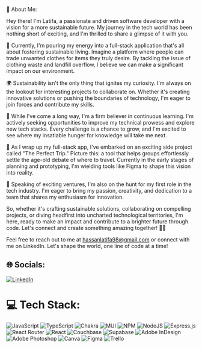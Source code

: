 💫 About Me:

Hey there! I'm Latifa, a passionate and driven software developer with a vision for a more sustainable future. My journey in the tech world has been nothing short of exciting, and I'm thrilled to share a glimpse of it with you.

🔭 Currently, I'm pouring my energy into a full-stack application that's all about fostering sustainable living. Imagine a platform where people can trade unwanted clothes for items they truly desire. By tackling the issue of clothing waste and landfill overflow, I believe we can make a significant impact on our environment.

🌍 Sustainability isn't the only thing that ignites my curiosity. I'm always on the lookout for interesting projects to collaborate on. Whether it's creating innovative solutions or pushing the boundaries of technology, I'm eager to join forces and contribute my skills.

🤝 While I've come a long way, I'm a firm believer in continuous learning. I'm actively seeking opportunities to improve my technical prowess and explore new tech stacks. Every challenge is a chance to grow, and I'm excited to see where my insatiable hunger for knowledge will take me next.

🚀 As I wrap up my full-stack app, I've embarked on an exciting side project called "The Perfect Trip." Picture this: a tool that helps groups effortlessly settle the age-old debate of where to travel. Currently in the early stages of planning and prototyping, I'm wielding tools like Figma to shape this vision into reality.

🌟 Speaking of exciting ventures, I'm also on the hunt for my first role in the tech industry. I'm eager to bring my passion, creativity, and dedication to a team that shares my enthusiasm for innovation.

So, whether it's crafting sustainable solutions, collaborating on compelling projects, or diving headfirst into uncharted technological territories, I'm here, ready to make an impact and contribute to a brighter future through code. Let's connect and create something amazing together! 🚀🌱

Feel free to reach out to me at hassanlatifa98@gmail.com or connect with me on LinkedIn. Let's shape the world, one line of code at a time!

## 🌐 Socials:
[![LinkedIn](https://img.shields.io/badge/LinkedIn-%230077B5.svg?logo=linkedin&logoColor=white)](https://www.linkedin.com/in/latifa-hassan-40566b227/) 

# 💻 Tech Stack:
![JavaScript](https://img.shields.io/badge/javascript-%23323330.svg?style=for-the-badge&logo=javascript&logoColor=%23F7DF1E) ![TypeScript](https://img.shields.io/badge/typescript-%23007ACC.svg?style=for-the-badge&logo=typescript&logoColor=white) ![Chakra](https://img.shields.io/badge/chakra-%234ED1C5.svg?style=for-the-badge&logo=chakraui&logoColor=white) ![MUI](https://img.shields.io/badge/MUI-%230081CB.svg?style=for-the-badge&logo=material-ui&logoColor=white) ![NPM](https://img.shields.io/badge/NPM-%23000000.svg?style=for-the-badge&logo=npm&logoColor=white) ![NodeJS](https://img.shields.io/badge/node.js-6DA55F?style=for-the-badge&logo=node.js&logoColor=white) ![Express.js](https://img.shields.io/badge/express.js-%23404d59.svg?style=for-the-badge&logo=express&logoColor=%2361DAFB) ![React Router](https://img.shields.io/badge/React_Router-CA4245?style=for-the-badge&logo=react-router&logoColor=white) ![React](https://img.shields.io/badge/react-%2320232a.svg?style=for-the-badge&logo=react&logoColor=%2361DAFB) ![Couchbase](https://img.shields.io/badge/Couchbase-EA2328?style=for-the-badge&logo=couchbase&logoColor=white) 	![Supabase](https://img.shields.io/badge/Supabase-3ECF8E?style=for-the-badge&logo=supabase&logoColor=white) ![Adobe InDesign](https://img.shields.io/badge/Adobe%20InDesign-49021F?style=for-the-badge&logo=adobeindesign&logoColor=white) ![Adobe Photoshop](https://img.shields.io/badge/adobephotoshop-%2331A8FF.svg?style=for-the-badge&logo=adobephotoshop&logoColor=white) ![Canva](https://img.shields.io/badge/Canva-%2300C4CC.svg?style=for-the-badge&logo=Canva&logoColor=white) 	![Figma](https://img.shields.io/badge/figma-%23F24E1E.svg?style=for-the-badge&logo=figma&logoColor=white) ![Trello](https://img.shields.io/badge/Trello-%23026AA7.svg?style=for-the-badge&logo=Trello&logoColor=white)
